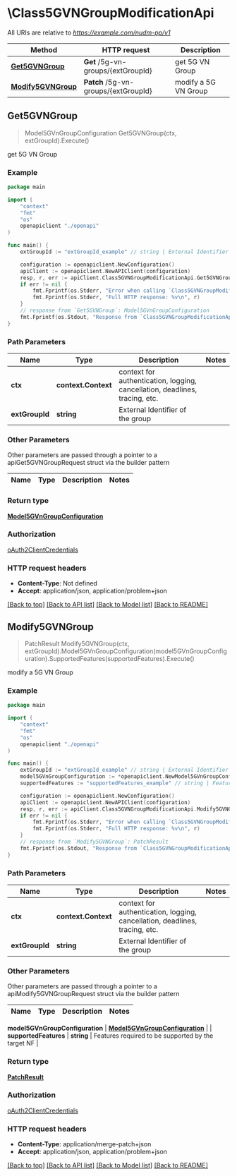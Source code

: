 # \Class5GVNGroupModificationApi

All URIs are relative to *https://example.com/nudm-pp/v1*

Method | HTTP request | Description
------------- | ------------- | -------------
[**Get5GVNGroup**](Class5GVNGroupModificationApi.md#Get5GVNGroup) | **Get** /5g-vn-groups/{extGroupId} | get 5G VN Group
[**Modify5GVNGroup**](Class5GVNGroupModificationApi.md#Modify5GVNGroup) | **Patch** /5g-vn-groups/{extGroupId} | modify a 5G VN Group



## Get5GVNGroup

> Model5GVnGroupConfiguration Get5GVNGroup(ctx, extGroupId).Execute()

get 5G VN Group

### Example

```go
package main

import (
    "context"
    "fmt"
    "os"
    openapiclient "./openapi"
)

func main() {
    extGroupId := "extGroupId_example" // string | External Identifier of the group

    configuration := openapiclient.NewConfiguration()
    apiClient := openapiclient.NewAPIClient(configuration)
    resp, r, err := apiClient.Class5GVNGroupModificationApi.Get5GVNGroup(context.Background(), extGroupId).Execute()
    if err != nil {
        fmt.Fprintf(os.Stderr, "Error when calling `Class5GVNGroupModificationApi.Get5GVNGroup``: %v\n", err)
        fmt.Fprintf(os.Stderr, "Full HTTP response: %v\n", r)
    }
    // response from `Get5GVNGroup`: Model5GVnGroupConfiguration
    fmt.Fprintf(os.Stdout, "Response from `Class5GVNGroupModificationApi.Get5GVNGroup`: %v\n", resp)
}
```

### Path Parameters


Name | Type | Description  | Notes
------------- | ------------- | ------------- | -------------
**ctx** | **context.Context** | context for authentication, logging, cancellation, deadlines, tracing, etc.
**extGroupId** | **string** | External Identifier of the group | 

### Other Parameters

Other parameters are passed through a pointer to a apiGet5GVNGroupRequest struct via the builder pattern


Name | Type | Description  | Notes
------------- | ------------- | ------------- | -------------


### Return type

[**Model5GVnGroupConfiguration**](Model5GVnGroupConfiguration.md)

### Authorization

[oAuth2ClientCredentials](../README.md#oAuth2ClientCredentials)

### HTTP request headers

- **Content-Type**: Not defined
- **Accept**: application/json, application/problem+json

[[Back to top]](#) [[Back to API list]](../README.md#documentation-for-api-endpoints)
[[Back to Model list]](../README.md#documentation-for-models)
[[Back to README]](../README.md)


## Modify5GVNGroup

> PatchResult Modify5GVNGroup(ctx, extGroupId).Model5GVnGroupConfiguration(model5GVnGroupConfiguration).SupportedFeatures(supportedFeatures).Execute()

modify a 5G VN Group

### Example

```go
package main

import (
    "context"
    "fmt"
    "os"
    openapiclient "./openapi"
)

func main() {
    extGroupId := "extGroupId_example" // string | External Identifier of the group
    model5GVnGroupConfiguration := *openapiclient.NewModel5GVnGroupConfiguration() // Model5GVnGroupConfiguration | 
    supportedFeatures := "supportedFeatures_example" // string | Features required to be supported by the target NF (optional)

    configuration := openapiclient.NewConfiguration()
    apiClient := openapiclient.NewAPIClient(configuration)
    resp, r, err := apiClient.Class5GVNGroupModificationApi.Modify5GVNGroup(context.Background(), extGroupId).Model5GVnGroupConfiguration(model5GVnGroupConfiguration).SupportedFeatures(supportedFeatures).Execute()
    if err != nil {
        fmt.Fprintf(os.Stderr, "Error when calling `Class5GVNGroupModificationApi.Modify5GVNGroup``: %v\n", err)
        fmt.Fprintf(os.Stderr, "Full HTTP response: %v\n", r)
    }
    // response from `Modify5GVNGroup`: PatchResult
    fmt.Fprintf(os.Stdout, "Response from `Class5GVNGroupModificationApi.Modify5GVNGroup`: %v\n", resp)
}
```

### Path Parameters


Name | Type | Description  | Notes
------------- | ------------- | ------------- | -------------
**ctx** | **context.Context** | context for authentication, logging, cancellation, deadlines, tracing, etc.
**extGroupId** | **string** | External Identifier of the group | 

### Other Parameters

Other parameters are passed through a pointer to a apiModify5GVNGroupRequest struct via the builder pattern


Name | Type | Description  | Notes
------------- | ------------- | ------------- | -------------

 **model5GVnGroupConfiguration** | [**Model5GVnGroupConfiguration**](Model5GVnGroupConfiguration.md) |  | 
 **supportedFeatures** | **string** | Features required to be supported by the target NF | 

### Return type

[**PatchResult**](PatchResult.md)

### Authorization

[oAuth2ClientCredentials](../README.md#oAuth2ClientCredentials)

### HTTP request headers

- **Content-Type**: application/merge-patch+json
- **Accept**: application/json, application/problem+json

[[Back to top]](#) [[Back to API list]](../README.md#documentation-for-api-endpoints)
[[Back to Model list]](../README.md#documentation-for-models)
[[Back to README]](../README.md)

